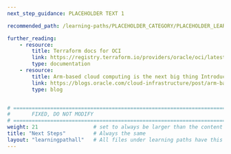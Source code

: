 ```yaml
---
next_step_guidance: PLACEHOLDER TEXT 1

recommended_path: /learning-paths/PLACEHOLDER_CATEGORY/PLACEHOLDER_LEARNING_PATH/

further_reading:
    - resource:
        title: Terraform docs for OCI 
        link: https://registry.terraform.io/providers/oracle/oci/latest/docs
        type: documentation
    - resource:
        title: Arm-based cloud computing is the next big thing Introducing Arm on Oracle Cloud Infrastructure
        link: https://blogs.oracle.com/cloud-infrastructure/post/arm-based-cloud-computing-is-the-next-big-thing-introducing-arm-on-oracle-cloud-infrastructure
        type: blog


# ================================================================================
#       FIXED, DO NOT MODIFY
# ================================================================================
weight: 21                  # set to always be larger than the content in this path, and one more than 'review'
title: "Next Steps"         # Always the same
layout: "learningpathall"   # All files under learning paths have this same wrapper
---
```

